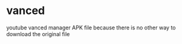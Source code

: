 # vanced
youtube vanced manager APK file because there is no other way to download the original file

